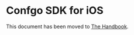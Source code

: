 # Confgo SDK for iOS

This document has been moved to [The Handbook](https://jitsi.github.io/handbook/docs/dev-guide/dev-guide-ios-sdk).
